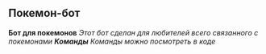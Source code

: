 ## Покемон-бот
**Бот для покемонов**
_Этот бот сделан для любителей всего связанного с покемонами_
***Команды***
_Команды можно посмотреть в коде_
